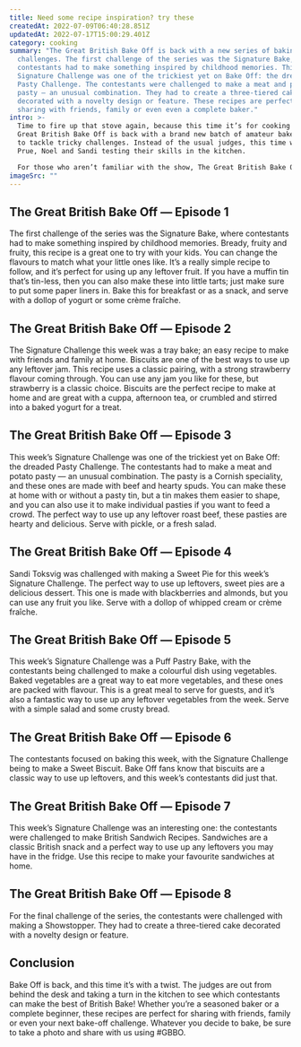 ```yaml
---
title: Need some recipe inspiration? try these
createdAt: 2022-07-09T06:40:28.851Z
updatedAt: 2022-07-17T15:00:29.401Z
category: cooking
summary: "The Great British Bake Off is back with a new series of baking
  challenges. The first challenge of the series was the Signature Bake, where
  contestants had to make something inspired by childhood memories. This week’s
  Signature Challenge was one of the trickiest yet on Bake Off: the dreaded
  Pasty Challenge. The contestants were challenged to make a meat and potato
  pasty — an unusual combination. They had to create a three-tiered cake
  decorated with a novelty design or feature. These recipes are perfect for
  sharing with friends, family or even even a complete baker."
intro: >-
  Time to fire up that stove again, because this time it’s for cooking! The
  Great British Bake Off is back with a brand new batch of amateur bakers ready
  to tackle tricky challenges. Instead of the usual judges, this time we have
  Prue, Noel and Sandi testing their skills in the kitchen.

  For those who aren’t familiar with the show, The Great British Bake Off is a contest where amateur bakers are tested on their baking skills. Contestants are asked to make pastry-based dishes that often feature unusual or difficult techniques, and are judged on appearance, taste and originality. In each episode they face two different challenges: a Signature Bake where they must create something using a specific ingredient or theme as inspiration; and a Technical Challenge which might see them making croquembouche or another difficult dish.
imageSrc: ""
---
```


## The Great British Bake Off — Episode 1

The first challenge of the series was the Signature Bake, where contestants had to make something inspired by childhood memories.
Bready, fruity and fruity, this recipe is a great one to try with your kids. You can change the flavours to match what your little ones like. It’s a really simple recipe to follow, and it’s perfect for using up any leftover fruit. If you have a muffin tin that’s tin-less, then you can also make these into little tarts; just make sure to put some paper liners in.
Bake this for breakfast or as a snack, and serve with a dollop of yogurt or some crème fraîche.

## The Great British Bake Off — Episode 2

The Signature Challenge this week was a tray bake; an easy recipe to make with friends and family at home.
Biscuits are one of the best ways to use up any leftover jam. This recipe uses a classic pairing, with a strong strawberry flavour coming through. You can use any jam you like for these, but strawberry is a classic choice.
Biscuits are the perfect recipe to make at home and are great with a cuppa, afternoon tea, or crumbled and stirred into a baked yogurt for a treat.

## The Great British Bake Off — Episode 3

This week’s Signature Challenge was one of the trickiest yet on Bake Off: the dreaded Pasty Challenge. The contestants had to make a meat and potato pasty — an unusual combination.
The pasty is a Cornish speciality, and these ones are made with beef and hearty spuds. You can make these at home with or without a pasty tin, but a tin makes them easier to shape, and you can also use it to make individual pasties if you want to feed a crowd.
The perfect way to use up any leftover roast beef, these pasties are hearty and delicious. Serve with pickle, or a fresh salad.

## The Great British Bake Off — Episode 4

Sandi Toksvig was challenged with making a Sweet Pie for this week’s Signature Challenge.
The perfect way to use up leftovers, sweet pies are a delicious dessert. This one is made with blackberries and almonds, but you can use any fruit you like. Serve with a dollop of whipped cream or crème fraîche.

## The Great British Bake Off — Episode 5

This week’s Signature Challenge was a Puff Pastry Bake, with the contestants being challenged to make a colourful dish using vegetables.
Baked vegetables are a great way to eat more vegetables, and these ones are packed with flavour. This is a great meal to serve for guests, and it’s also a fantastic way to use up any leftover vegetables from the week. Serve with a simple salad and some crusty bread.

## The Great British Bake Off — Episode 6

The contestants focused on baking this week, with the Signature Challenge being to make a Sweet Biscuit. Bake Off fans know that biscuits are a classic way to use up leftovers, and this week’s contestants did just that.

## The Great British Bake Off — Episode 7

This week’s Signature Challenge was an interesting one: the contestants were challenged to make British Sandwich Recipes.
Sandwiches are a classic British snack and a perfect way to use up any leftovers you may have in the fridge. Use this recipe to make your favourite sandwiches at home.

## The Great British Bake Off — Episode 8

For the final challenge of the series, the contestants were challenged with making a Showstopper. They had to create a three-tiered cake decorated with a novelty design or feature.

## Conclusion

Bake Off is back, and this time it’s with a twist. The judges are out from behind the desk and taking a turn in the kitchen to see which contestants can make the best of British Bake! Whether you’re a seasoned baker or a complete beginner, these recipes are perfect for sharing with friends, family or even your next bake-off challenge. Whatever you decide to bake, be sure to take a photo and share with us using #GBBO.
